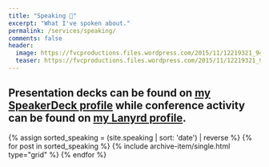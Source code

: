 ```yaml
---
title: "Speaking 💬"
excerpt: "What I've spoken about."
permalink: /services/speaking/
comments: false
header:
  image: https://fvcproductions.files.wordpress.com/2015/11/12219321_941445252602315_1897049180671471124_n.jpg
  teaser: https://fvcproductions.files.wordpress.com/2015/11/12219321_941445252602315_1897049180671471124_n.jpg
---
```


## Presentation decks can be found on <a href="http://speakerdeck.com/fvcproductions" target="_blank">my SpeakerDeck profile</a> while conference activity can be found on <a href="http://lanyrd.com/profile/fvcproductions/" target="_blank">my Lanyrd profile</a>.

<div class="grid__wrapper">
    {% assign sorted_speaking = (site.speaking | sort: 'date') | reverse %}
    {% for post in sorted_speaking %}
        {% include archive-item/single.html type="grid" %}
    {% endfor %}
</div>